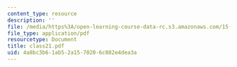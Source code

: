 ```yaml
---
content_type: resource
description: ''
file: /media/https%3A/open-learning-course-data-rc.s3.amazonaws.com/15-535-business-analysis-using-financial-statements-spring-2003/4a8bc3b61ab52a1570206c082e4dea3a_class21.pdf
file_type: application/pdf
resourcetype: Document
title: class21.pdf
uid: 4a8bc3b6-1ab5-2a15-7020-6c082e4dea3a
---
```

